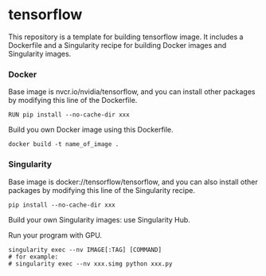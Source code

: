 # tensorflow
This repository is a template for building tensorflow image. It includes a Dockerfile and a Singularity recipe for building Docker images and Singularity images.


### Docker
Base image is nvcr.io/nvidia/tensorflow, and you can install other packages by modifying this line of the Dockerfile.

	RUN pip install --no-cache-dir xxx

Build you own Docker image using this Dockerfile.

	docker build -t name_of_image .


### Singularity
Base image is docker://tensorflow/tensorflow, and you can also install other packages by modifying this line of the Singularity recipe.

	pip install --no-cache-dir xxx

Build your own Singularity images: use Singularity Hub.

Run your program with GPU.

	singularity exec --nv IMAGE[:TAG] [COMMAND]
	# for example:
	# singularity exec --nv xxx.simg python xxx.py